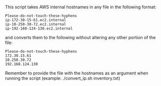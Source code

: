 This script takes AWS internal hostnames in any file in the following format:

	Please-do-not-touch-these-hyphens
	ip-172-30-15-61.ec2.internal
	ip-10-250-30-72.ec2.internal
	ip-192-168-124-130.ec2.internal

and converts them to the following without altering any other portion of the file:

	Please-do-not-touch-these-hyphens
	172.30.15.61
	10.250.30.72
	192.168.124.130

Remember to provide the file with the hostnames as an argument when
running the script (example: ./convert_ip.sh inventory.txt)
